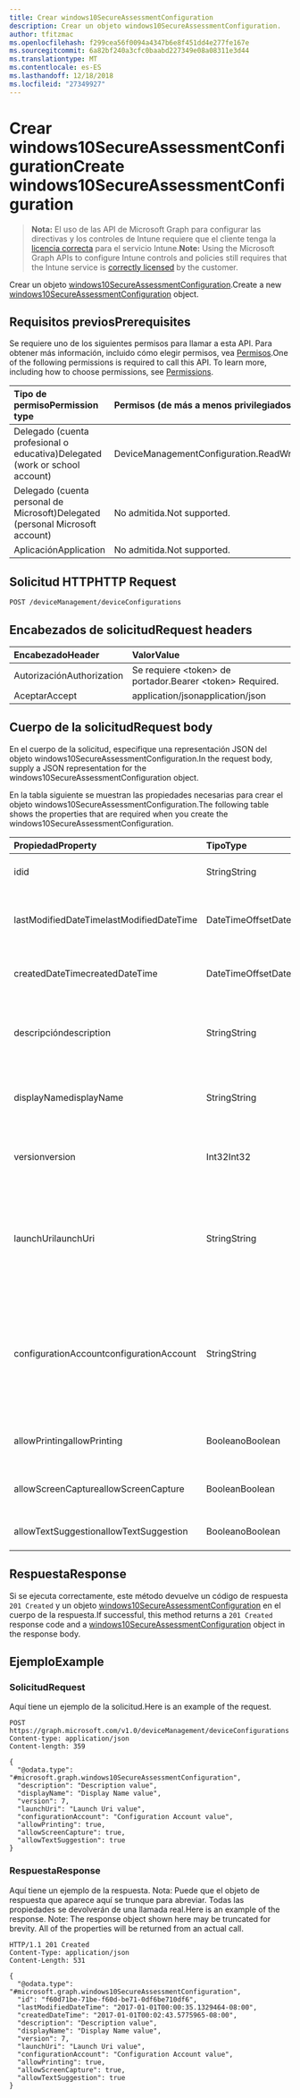 ```yaml
---
title: Crear windows10SecureAssessmentConfiguration
description: Crear un objeto windows10SecureAssessmentConfiguration.
author: tfitzmac
ms.openlocfilehash: f299cea56f0094a4347b6e8f451dd4e277fe167e
ms.sourcegitcommit: 6a82bf240a3cfc0baabd227349e08a08311e3d44
ms.translationtype: MT
ms.contentlocale: es-ES
ms.lasthandoff: 12/18/2018
ms.locfileid: "27349927"
---
```

# <a name="create-windows10secureassessmentconfiguration"></a><span data-ttu-id="34a6d-103">Crear windows10SecureAssessmentConfiguration</span><span class="sxs-lookup"><span data-stu-id="34a6d-103">Create windows10SecureAssessmentConfiguration</span></span>

> <span data-ttu-id="34a6d-104">**Nota:** El uso de las API de Microsoft Graph para configurar las directivas y los controles de Intune requiere que el cliente tenga la [licencia correcta](https://go.microsoft.com/fwlink/?linkid=839381) para el servicio Intune.</span><span class="sxs-lookup"><span data-stu-id="34a6d-104">**Note:** Using the Microsoft Graph APIs to configure Intune controls and policies still requires that the Intune service is [correctly licensed](https://go.microsoft.com/fwlink/?linkid=839381) by the customer.</span></span>

<span data-ttu-id="34a6d-105">Crear un objeto [windows10SecureAssessmentConfiguration](../resources/intune-deviceconfig-windows10secureassessmentconfiguration.md).</span><span class="sxs-lookup"><span data-stu-id="34a6d-105">Create a new [windows10SecureAssessmentConfiguration](../resources/intune-deviceconfig-windows10secureassessmentconfiguration.md) object.</span></span>
## <a name="prerequisites"></a><span data-ttu-id="34a6d-106">Requisitos previos</span><span class="sxs-lookup"><span data-stu-id="34a6d-106">Prerequisites</span></span>
<span data-ttu-id="34a6d-p101">Se requiere uno de los siguientes permisos para llamar a esta API. Para obtener más información, incluido cómo elegir permisos, vea [Permisos](/graph/permissions-reference).</span><span class="sxs-lookup"><span data-stu-id="34a6d-p101">One of the following permissions is required to call this API. To learn more, including how to choose permissions, see [Permissions](/graph/permissions-reference).</span></span>

|<span data-ttu-id="34a6d-109">Tipo de permiso</span><span class="sxs-lookup"><span data-stu-id="34a6d-109">Permission type</span></span>|<span data-ttu-id="34a6d-110">Permisos (de más a menos privilegiados)</span><span class="sxs-lookup"><span data-stu-id="34a6d-110">Permissions (from most to least privileged)</span></span>|
|:---|:---|
|<span data-ttu-id="34a6d-111">Delegado (cuenta profesional o educativa)</span><span class="sxs-lookup"><span data-stu-id="34a6d-111">Delegated (work or school account)</span></span>|<span data-ttu-id="34a6d-112">DeviceManagementConfiguration.ReadWrite.All</span><span class="sxs-lookup"><span data-stu-id="34a6d-112">DeviceManagementConfiguration.ReadWrite.All</span></span>|
|<span data-ttu-id="34a6d-113">Delegado (cuenta personal de Microsoft)</span><span class="sxs-lookup"><span data-stu-id="34a6d-113">Delegated (personal Microsoft account)</span></span>|<span data-ttu-id="34a6d-114">No admitida.</span><span class="sxs-lookup"><span data-stu-id="34a6d-114">Not supported.</span></span>|
|<span data-ttu-id="34a6d-115">Aplicación</span><span class="sxs-lookup"><span data-stu-id="34a6d-115">Application</span></span>|<span data-ttu-id="34a6d-116">No admitida.</span><span class="sxs-lookup"><span data-stu-id="34a6d-116">Not supported.</span></span>|

## <a name="http-request"></a><span data-ttu-id="34a6d-117">Solicitud HTTP</span><span class="sxs-lookup"><span data-stu-id="34a6d-117">HTTP Request</span></span>
<!-- {
  "blockType": "ignored"
}
-->
``` http
POST /deviceManagement/deviceConfigurations
```

## <a name="request-headers"></a><span data-ttu-id="34a6d-118">Encabezados de solicitud</span><span class="sxs-lookup"><span data-stu-id="34a6d-118">Request headers</span></span>
|<span data-ttu-id="34a6d-119">Encabezado</span><span class="sxs-lookup"><span data-stu-id="34a6d-119">Header</span></span>|<span data-ttu-id="34a6d-120">Valor</span><span class="sxs-lookup"><span data-stu-id="34a6d-120">Value</span></span>|
|:---|:---|
|<span data-ttu-id="34a6d-121">Autorización</span><span class="sxs-lookup"><span data-stu-id="34a6d-121">Authorization</span></span>|<span data-ttu-id="34a6d-122">Se requiere &lt;token&gt; de portador.</span><span class="sxs-lookup"><span data-stu-id="34a6d-122">Bearer &lt;token&gt; Required.</span></span>|
|<span data-ttu-id="34a6d-123">Aceptar</span><span class="sxs-lookup"><span data-stu-id="34a6d-123">Accept</span></span>|<span data-ttu-id="34a6d-124">application/json</span><span class="sxs-lookup"><span data-stu-id="34a6d-124">application/json</span></span>|

## <a name="request-body"></a><span data-ttu-id="34a6d-125">Cuerpo de la solicitud</span><span class="sxs-lookup"><span data-stu-id="34a6d-125">Request body</span></span>
<span data-ttu-id="34a6d-126">En el cuerpo de la solicitud, especifique una representación JSON del objeto windows10SecureAssessmentConfiguration.</span><span class="sxs-lookup"><span data-stu-id="34a6d-126">In the request body, supply a JSON representation for the windows10SecureAssessmentConfiguration object.</span></span>

<span data-ttu-id="34a6d-127">En la tabla siguiente se muestran las propiedades necesarias para crear el objeto windows10SecureAssessmentConfiguration.</span><span class="sxs-lookup"><span data-stu-id="34a6d-127">The following table shows the properties that are required when you create the windows10SecureAssessmentConfiguration.</span></span>

|<span data-ttu-id="34a6d-128">Propiedad</span><span class="sxs-lookup"><span data-stu-id="34a6d-128">Property</span></span>|<span data-ttu-id="34a6d-129">Tipo</span><span class="sxs-lookup"><span data-stu-id="34a6d-129">Type</span></span>|<span data-ttu-id="34a6d-130">Descripción</span><span class="sxs-lookup"><span data-stu-id="34a6d-130">Description</span></span>|
|:---|:---|:---|
|<span data-ttu-id="34a6d-131">id</span><span class="sxs-lookup"><span data-stu-id="34a6d-131">id</span></span>|<span data-ttu-id="34a6d-132">String</span><span class="sxs-lookup"><span data-stu-id="34a6d-132">String</span></span>|<span data-ttu-id="34a6d-133">Clave de la entidad.</span><span class="sxs-lookup"><span data-stu-id="34a6d-133">Key of the entity.</span></span> <span data-ttu-id="34a6d-134">Heredado de [deviceConfiguration](../resources/intune-deviceconfig-deviceconfiguration.md)</span><span class="sxs-lookup"><span data-stu-id="34a6d-134">Inherited from [deviceConfiguration](../resources/intune-deviceconfig-deviceconfiguration.md)</span></span>|
|<span data-ttu-id="34a6d-135">lastModifiedDateTime</span><span class="sxs-lookup"><span data-stu-id="34a6d-135">lastModifiedDateTime</span></span>|<span data-ttu-id="34a6d-136">DateTimeOffset</span><span class="sxs-lookup"><span data-stu-id="34a6d-136">DateTimeOffset</span></span>|<span data-ttu-id="34a6d-137">Fecha y hora en la que se modificó el objeto por última vez.</span><span class="sxs-lookup"><span data-stu-id="34a6d-137">DateTime the object was last modified.</span></span> <span data-ttu-id="34a6d-138">Heredado de [deviceConfiguration](../resources/intune-deviceconfig-deviceconfiguration.md)</span><span class="sxs-lookup"><span data-stu-id="34a6d-138">Inherited from [deviceConfiguration](../resources/intune-deviceconfig-deviceconfiguration.md)</span></span>|
|<span data-ttu-id="34a6d-139">createdDateTime</span><span class="sxs-lookup"><span data-stu-id="34a6d-139">createdDateTime</span></span>|<span data-ttu-id="34a6d-140">DateTimeOffset</span><span class="sxs-lookup"><span data-stu-id="34a6d-140">DateTimeOffset</span></span>|<span data-ttu-id="34a6d-141">Fecha y hora en la que se creó el objeto.</span><span class="sxs-lookup"><span data-stu-id="34a6d-141">DateTime the object was created.</span></span> <span data-ttu-id="34a6d-142">Heredado de [deviceConfiguration](../resources/intune-deviceconfig-deviceconfiguration.md)</span><span class="sxs-lookup"><span data-stu-id="34a6d-142">Inherited from [deviceConfiguration](../resources/intune-deviceconfig-deviceconfiguration.md)</span></span>|
|<span data-ttu-id="34a6d-143">descripción</span><span class="sxs-lookup"><span data-stu-id="34a6d-143">description</span></span>|<span data-ttu-id="34a6d-144">String</span><span class="sxs-lookup"><span data-stu-id="34a6d-144">String</span></span>|<span data-ttu-id="34a6d-145">Descripción proporcionada por el administrador de la configuración del dispositivo.</span><span class="sxs-lookup"><span data-stu-id="34a6d-145">Admin provided description of the Device Configuration.</span></span> <span data-ttu-id="34a6d-146">Heredado de [deviceConfiguration](../resources/intune-deviceconfig-deviceconfiguration.md)</span><span class="sxs-lookup"><span data-stu-id="34a6d-146">Inherited from [deviceConfiguration](../resources/intune-deviceconfig-deviceconfiguration.md)</span></span>|
|<span data-ttu-id="34a6d-147">displayName</span><span class="sxs-lookup"><span data-stu-id="34a6d-147">displayName</span></span>|<span data-ttu-id="34a6d-148">String</span><span class="sxs-lookup"><span data-stu-id="34a6d-148">String</span></span>|<span data-ttu-id="34a6d-149">Nombre proporcionado por el administrador de la configuración del dispositivo.</span><span class="sxs-lookup"><span data-stu-id="34a6d-149">Admin provided name of the device configuration.</span></span> <span data-ttu-id="34a6d-150">Heredado de [deviceConfiguration](../resources/intune-deviceconfig-deviceconfiguration.md)</span><span class="sxs-lookup"><span data-stu-id="34a6d-150">Inherited from [deviceConfiguration](../resources/intune-deviceconfig-deviceconfiguration.md)</span></span>|
|<span data-ttu-id="34a6d-151">version</span><span class="sxs-lookup"><span data-stu-id="34a6d-151">version</span></span>|<span data-ttu-id="34a6d-152">Int32</span><span class="sxs-lookup"><span data-stu-id="34a6d-152">Int32</span></span>|<span data-ttu-id="34a6d-153">Versión de la configuración del dispositivo.</span><span class="sxs-lookup"><span data-stu-id="34a6d-153">Version of the device configuration.</span></span> <span data-ttu-id="34a6d-154">Heredado de [deviceConfiguration](../resources/intune-deviceconfig-deviceconfiguration.md)</span><span class="sxs-lookup"><span data-stu-id="34a6d-154">Inherited from [deviceConfiguration](../resources/intune-deviceconfig-deviceconfiguration.md)</span></span>|
|<span data-ttu-id="34a6d-155">launchUri</span><span class="sxs-lookup"><span data-stu-id="34a6d-155">launchUri</span></span>|<span data-ttu-id="34a6d-156">String</span><span class="sxs-lookup"><span data-stu-id="34a6d-156">String</span></span>|<span data-ttu-id="34a6d-157">Vínculo de dirección URL a una evaluación que se carga automáticamente al iniciar el explorador de evaluaciones seguras.</span><span class="sxs-lookup"><span data-stu-id="34a6d-157">Url link to an assessment that's automatically loaded when the secure assessment browser is launched.</span></span> <span data-ttu-id="34a6d-158">Tiene que ser una dirección URL válida (http\[s\]://msdn.microsoft.com/).</span><span class="sxs-lookup"><span data-stu-id="34a6d-158">It has to be a valid Url (http\[s\]://msdn.microsoft.com/).</span></span>|
|<span data-ttu-id="34a6d-159">configurationAccount</span><span class="sxs-lookup"><span data-stu-id="34a6d-159">configurationAccount</span></span>|<span data-ttu-id="34a6d-160">String</span><span class="sxs-lookup"><span data-stu-id="34a6d-160">String</span></span>|<span data-ttu-id="34a6d-161">Cuenta usada al configurar el dispositivo Windows para realizar la prueba.</span><span class="sxs-lookup"><span data-stu-id="34a6d-161">The account used to configure the Windows device for taking the test.</span></span> <span data-ttu-id="34a6d-162">El usuario puede ser una cuenta de dominio (dominio\usuario), una cuenta de AAD (nombredeusuario@espacioempresarial.com) o una cuenta local (nombredeusuario).</span><span class="sxs-lookup"><span data-stu-id="34a6d-162">The user can be a domain account (domain\user), an AAD account (username@tenant.com) or a local account (username).</span></span>|
|<span data-ttu-id="34a6d-163">allowPrinting</span><span class="sxs-lookup"><span data-stu-id="34a6d-163">allowPrinting</span></span>|<span data-ttu-id="34a6d-164">Booleano</span><span class="sxs-lookup"><span data-stu-id="34a6d-164">Boolean</span></span>|<span data-ttu-id="34a6d-165">Indica si se va a permitir que la aplicación imprima durante la prueba.</span><span class="sxs-lookup"><span data-stu-id="34a6d-165">Indicates whether or not to allow the app from printing during the test.</span></span>|
|<span data-ttu-id="34a6d-166">allowScreenCapture</span><span class="sxs-lookup"><span data-stu-id="34a6d-166">allowScreenCapture</span></span>|<span data-ttu-id="34a6d-167">Boolean</span><span class="sxs-lookup"><span data-stu-id="34a6d-167">Boolean</span></span>|<span data-ttu-id="34a6d-168">Indica si se va a permitir la funcionalidad de captura de pantalla durante una prueba.</span><span class="sxs-lookup"><span data-stu-id="34a6d-168">Indicates whether or not to allow screen capture capability during a test.</span></span>|
|<span data-ttu-id="34a6d-169">allowTextSuggestion</span><span class="sxs-lookup"><span data-stu-id="34a6d-169">allowTextSuggestion</span></span>|<span data-ttu-id="34a6d-170">Booleano</span><span class="sxs-lookup"><span data-stu-id="34a6d-170">Boolean</span></span>|<span data-ttu-id="34a6d-171">Indica si se van a permitir las sugerencias de texto durante la prueba.</span><span class="sxs-lookup"><span data-stu-id="34a6d-171">Indicates whether or not to allow text suggestions during the test.</span></span>|



## <a name="response"></a><span data-ttu-id="34a6d-172">Respuesta</span><span class="sxs-lookup"><span data-stu-id="34a6d-172">Response</span></span>
<span data-ttu-id="34a6d-173">Si se ejecuta correctamente, este método devuelve un código de respuesta `201 Created` y un objeto [windows10SecureAssessmentConfiguration](../resources/intune-deviceconfig-windows10secureassessmentconfiguration.md) en el cuerpo de la respuesta.</span><span class="sxs-lookup"><span data-stu-id="34a6d-173">If successful, this method returns a `201 Created` response code and a [windows10SecureAssessmentConfiguration](../resources/intune-deviceconfig-windows10secureassessmentconfiguration.md) object in the response body.</span></span>

## <a name="example"></a><span data-ttu-id="34a6d-174">Ejemplo</span><span class="sxs-lookup"><span data-stu-id="34a6d-174">Example</span></span>
### <a name="request"></a><span data-ttu-id="34a6d-175">Solicitud</span><span class="sxs-lookup"><span data-stu-id="34a6d-175">Request</span></span>
<span data-ttu-id="34a6d-176">Aquí tiene un ejemplo de la solicitud.</span><span class="sxs-lookup"><span data-stu-id="34a6d-176">Here is an example of the request.</span></span>
``` http
POST https://graph.microsoft.com/v1.0/deviceManagement/deviceConfigurations
Content-type: application/json
Content-length: 359

{
  "@odata.type": "#microsoft.graph.windows10SecureAssessmentConfiguration",
  "description": "Description value",
  "displayName": "Display Name value",
  "version": 7,
  "launchUri": "Launch Uri value",
  "configurationAccount": "Configuration Account value",
  "allowPrinting": true,
  "allowScreenCapture": true,
  "allowTextSuggestion": true
}
```

### <a name="response"></a><span data-ttu-id="34a6d-177">Respuesta</span><span class="sxs-lookup"><span data-stu-id="34a6d-177">Response</span></span>
<span data-ttu-id="34a6d-p110">Aquí tiene un ejemplo de la respuesta. Nota: Puede que el objeto de respuesta que aparece aquí se trunque para abreviar. Todas las propiedades se devolverán de una llamada real.</span><span class="sxs-lookup"><span data-stu-id="34a6d-p110">Here is an example of the response. Note: The response object shown here may be truncated for brevity. All of the properties will be returned from an actual call.</span></span>
``` http
HTTP/1.1 201 Created
Content-Type: application/json
Content-Length: 531

{
  "@odata.type": "#microsoft.graph.windows10SecureAssessmentConfiguration",
  "id": "f60d71be-71be-f60d-be71-0df6be710df6",
  "lastModifiedDateTime": "2017-01-01T00:00:35.1329464-08:00",
  "createdDateTime": "2017-01-01T00:02:43.5775965-08:00",
  "description": "Description value",
  "displayName": "Display Name value",
  "version": 7,
  "launchUri": "Launch Uri value",
  "configurationAccount": "Configuration Account value",
  "allowPrinting": true,
  "allowScreenCapture": true,
  "allowTextSuggestion": true
}
```



